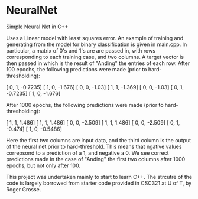 # NeuralNet
Simple Neural Net in C++

Uses a Linear model with least squares error. An example of training and generating from the model for binary classification is given in main.cpp. In particular, a matrix of 0's and 1's are are passed in, with rows corresponding to each training case, and two columns. A target vector is then passed in which is the result of "Anding" the entries of each row. After 100 epochs, the following predictions were made (prior to hard-thresholding):

[      0,       1, -0.7235]
[      1,       0,  -1.676]
[      0,       0,   -1.03]
[      1,       1,  -1.369]
[      0,       0,   -1.03]
[      0,       1, -0.7235]
[      1,       0,  -1.676]

After 1000 epochs, the following predictions were made (prior to hard-thresholding):

[      1,       1,   1.486]
[      1,       1,   1.486]
[      0,       0,  -2.509]
[      1,       1,   1.486]
[      0,       0,  -2.509]
[      0,       1,  -0.474]
[      1,       0, -0.5486]

Here the first two columns are input data, and the third column is the output of the neural net prior to hard-threshold. This means that ngative values correpsond to a prediction of a 1, and negative a 0. We see correct predictions made in the case of "Anding" the first two columns after 1000 epochs, but not only after 100.

This project was undertaken mainly to start to learn C++. The strcutre of the code is largely borrowed from starter code provided in CSC321 at U of T, by Roger Grosse.
